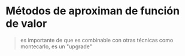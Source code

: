# Métodos de aproximan de función de valor

> es importante de que es combinable con otras técnicas como montecarlo, es un "upgrade"



